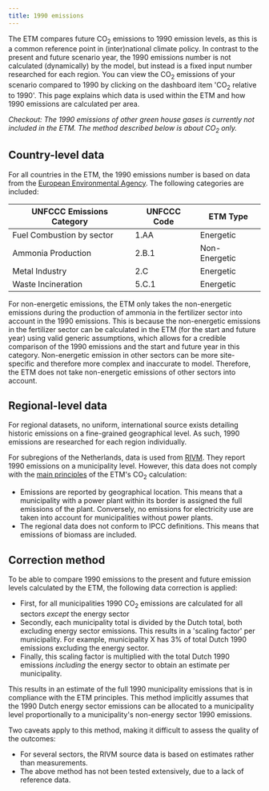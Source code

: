 ```yaml
---
title: 1990 emissions
---
```


The ETM compares future CO<sub>2</sub> emissions to 1990 emission levels, as this is a common reference point in (inter)national climate policy. In contrast to the present and future scenario year, the 1990 emissions number is not calculated (dynamically) by the model, but instead is a fixed input number researched for each region. You can view the CO<sub>2</sub> emissions of your scenario compared to 1990 by clicking on the dashboard item 'CO<sub>2</sub> relative to 1990'. This page explains which data is used within the ETM and how 1990 emissions are calculated per area.

_Checkout: The 1990 emissions of other green house gases is currently not included in the ETM. The method described below is about CO<sub>2</sub> only._

## Country-level data
For all countries in the ETM, the 1990 emissions number is based on data from the [European Environmental Agency](https://www.eea.europa.eu/data-and-maps/data/national-emissions-reported-to-the-unfccc-and-to-the-eu-greenhouse-gas-monitoring-mechanism-16). The following categories are included:

| UNFCCC Emissions Category | UNFCCC Code | ETM Type |
|----------------|----|-------------|
| Fuel Combustion by sector | 1.AA | Energetic |
| Ammonia Production | 2.B.1 | Non-Energetic |
| Metal Industry | 2.C | Energetic |
| Waste Incineration | 5.C.1 | Energetic |

For non-energetic emissions, the ETM only takes the non-energetic emissions during the production of ammonia in the fertilizer sector into account in the 1990 emissions. This is because the non-energetic emissions in the fertilizer sector can be calculated in the ETM (for the start and future year) using valid generic assumptions, which allows for a credible comparison of the 1990 emissions and the start and future year in this category. Non-energetic emission in other sectors can be more site-specific and therefore more complex and inaccurate to model. Therefore, the ETM does not take non-energetic emissions of other sectors into account. 

## Regional-level data
For regional datasets, no uniform, international source exists detailing historic emissions on a fine-grained geographical level. As such, 1990 emissions are researched for each region individually.

For subregions of the Netherlands, data is used from [RIVM](http://emissieregistratie.nl/erpubliek/bumper.nl.aspx). They report 1990 emissions on a municipality level. However, this data does not comply with the [main principles](co2-main-principles.md) of the ETM's CO<sub>2</sub> calculation:

* Emissions are reported by geographical location. This means that a municipality with a power plant within its border is assigned the full emissions of the plant. Conversely, no emissions for electricity use are taken into account for municipalities without power plants.
* The regional data does not conform to IPCC definitions. This means that emissions of biomass are included.

## Correction method
To be able to compare 1990 emissions to the present and future emission levels calculated by the ETM, the following data correction is applied:

* First, for all municipalities 1990 CO<sub>2</sub> emissions are calculated for all sectors _except_ the energy sector
* Secondly, each municipality total is divided by the Dutch total, both excluding energy sector emissions. This results in a 'scaling factor' per municipality. For example, municipality X has 3% of total Dutch 1990 emissions excluding the energy sector.
* Finally, this scaling factor is multiplied with the total Dutch 1990 emissions _including_ the energy sector to obtain an estimate per municipality.

This results in an estimate of the full 1990 municipality emissions that is in compliance with the ETM principles. This method implicitly assumes that the 1990 Dutch energy sector emissions can be allocated to a municipality level proportionally to a municipality's non-energy sector 1990 emissions.

Two caveats apply to this method, making it difficult to assess the quality of the outcomes:
* For several sectors, the RIVM source data is based on estimates rather than measurements.
* The above method has not been tested extensively, due to a lack of reference data.
